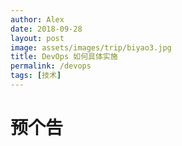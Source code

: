 ```yaml
---
author: Alex
date: 2018-09-28
layout: post
image: assets/images/trip/biyao3.jpg
title: DevOps 如何具体实施
permalink: /devops
tags: [技术]
---
```


# 预个告